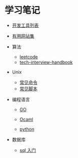 # 学习笔记

- [开发工具列表](./Dev-Tools-Checklist.md)
- [有用网站集](./awesome-website.md)

- 算法

  - [leetcode](./Algorithms/leetcode/directory.md)
  - [tech-interview-handbook](./Algorithms/tech-interview-handbook/README.md)

- Unix

  - [常见命令](./Unix/command/directory.md)
  - [常见脚本](./Unix/bash/directory.md)

- 编程语言

  - [GO](./Language/GO)

  - [Ocaml](./Language/Ocaml)

  - [python](./Language/python)

- 数据库

  - [sql 入门](./Database/w3schools_sql_tutorial.md)
